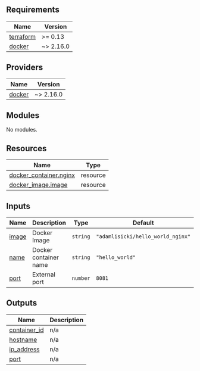 <!-- BEGIN_TF_DOCS -->
## Requirements

| Name | Version |
|------|---------|
| <a name="requirement_terraform"></a> [terraform](#requirement\_terraform) | >= 0.13 |
| <a name="requirement_docker"></a> [docker](#requirement\_docker) | ~> 2.16.0 |

## Providers

| Name | Version |
|------|---------|
| <a name="provider_docker"></a> [docker](#provider\_docker) | ~> 2.16.0 |

## Modules

No modules.

## Resources

| Name | Type |
|------|------|
| [docker_container.nginx](https://registry.terraform.io/providers/kreuzwerker/docker/latest/docs/resources/container) | resource |
| [docker_image.image](https://registry.terraform.io/providers/kreuzwerker/docker/latest/docs/resources/image) | resource |

## Inputs

| Name | Description | Type | Default | Required |
|------|-------------|------|---------|:--------:|
| <a name="input_image"></a> [image](#input\_image) | Docker Image | `string` | `"adamlisicki/hello_world_nginx"` | no |
| <a name="input_name"></a> [name](#input\_name) | Docker container name | `string` | `"hello_world"` | no |
| <a name="input_port"></a> [port](#input\_port) | External port | `number` | `8081` | no |

## Outputs

| Name | Description |
|------|-------------|
| <a name="output_container_id"></a> [container\_id](#output\_container\_id) | n/a |
| <a name="output_hostname"></a> [hostname](#output\_hostname) | n/a |
| <a name="output_ip_address"></a> [ip\_address](#output\_ip\_address) | n/a |
| <a name="output_port"></a> [port](#output\_port) | n/a |
<!-- END_TF_DOCS -->